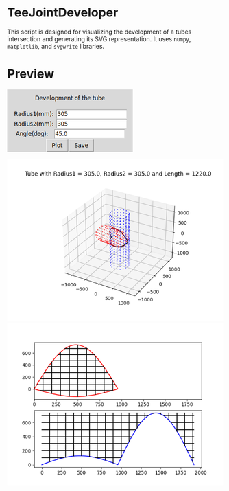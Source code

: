 # TeeJointDeveloper
This script is designed for visualizing the development of a tubes intersection and generating its SVG representation. It uses `numpy`, `matplotlib`, and `svgwrite` libraries.

# Preview
![gui](gui_pic.png)


![fig1](Figure_1.png)
![fig2](Figure_2.png)
